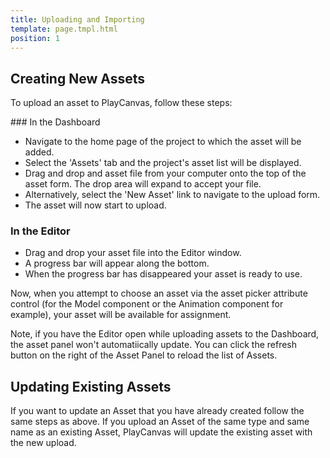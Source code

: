 ```yaml
---
title: Uploading and Importing
template: page.tmpl.html
position: 1
---
```


## Creating New Assets

To upload an asset to PlayCanvas, follow these steps:

### In the Dashboard

* Navigate to the home page of the project to which the asset will be added.
* Select the 'Assets' tab and the project's asset list will be displayed.
* Drag and drop and asset file from your computer onto the top of the asset form. The drop area will expand to accept your file.
* Alternatively, select the 'New Asset' link to navigate to the upload form.
* The asset will now start to upload.

### In the Editor

* Drag and drop your asset file into the Editor window.
* A progress bar will appear along the bottom.
* When the progress bar has disappeared your asset is ready to use.

Now, when you attempt to choose an asset via the asset picker attribute control (for the Model component or the Animation component for example), your asset will be available for assignment.

<div class="alert alert-info">
Note, if you have the Editor open while uploading assets to the Dashboard, the asset panel won't automatiically update. You can click the refresh button on the right of the Asset Panel to reload the list of Assets.
</div>

## Updating Existing Assets

If you want to update an Asset that you have already created follow the same steps as above. If you upload an Asset of the same type and same name as an existing Asset, PlayCanvas will update the existing asset with the new upload.
